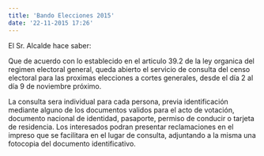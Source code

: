 ```yaml
---
title: 'Bando Elecciones 2015'
date: '22-11-2015 17:26'
---
```


El Sr. Alcalde hace saber:

Que de acuerdo con lo establecido en el articulo 39.2 de la ley organica del regimen electoral general, queda abierto el servicio de consulta del censo electoral para las proximas elecciones a cortes generales, desde el día 2 al día 9 de
noviembre próximo.

La consulta sera individual para cada persona, previa identificación mediante alguno de los documentos validos para el acto de votación, documento nacional de identidad,
pasaporte, permiso de conducir o tarjeta de residencia. Los interesados podran presentar reclamaciones en el impreso que se facilitara en el lugar de consulta, adjuntando
a la misma una fotocopia del documento identificativo.